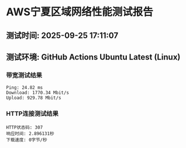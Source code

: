 # AWS宁夏区域网络性能测试报告
## 测试时间: 2025-09-25 17:11:07
## 测试环境: GitHub Actions Ubuntu Latest (Linux)

### 带宽测试结果
```
Ping: 24.82 ms
Download: 1770.34 Mbit/s
Upload: 929.78 Mbit/s
```

### HTTP连接测试结果
```
HTTP状态码: 307
响应时间: 2.896131秒
下载速度: 0字节/秒
```

